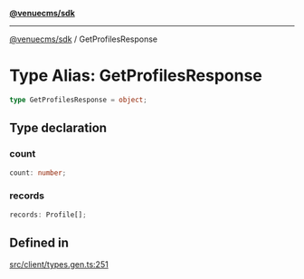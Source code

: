 [**@venuecms/sdk**](../Index.md)

***

[@venuecms/sdk](../Index.md) / GetProfilesResponse

# Type Alias: GetProfilesResponse

```ts
type GetProfilesResponse = object;
```

## Type declaration

### count

```ts
count: number;
```

### records

```ts
records: Profile[];
```

## Defined in

[src/client/types.gen.ts:251](https://github.com/venuecms/sdk/blob/2ca50bf1921627009457658807ac341d342a13a9/src/client/types.gen.ts#L251)

